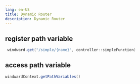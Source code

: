```yaml
---
lang: en-US
title: Dynamic Router
description: Dynamic Router
---
```


## register path variable

```java
 windward.get("/simple/{name}", controller::simpleFunction)
```

## access path variable

```java
windwardContext.getPathVariables()
```
